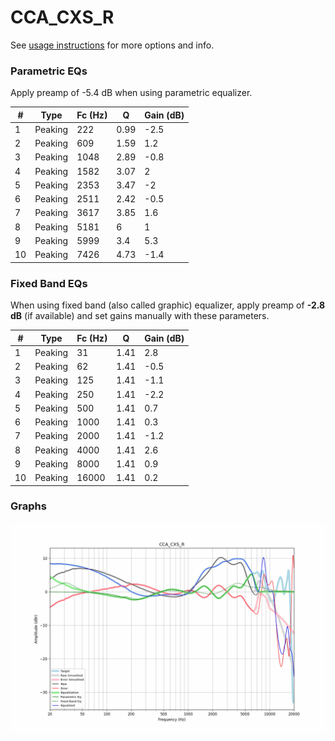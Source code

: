 # CCA_CXS_R
See [usage instructions](https://github.com/jaakkopasanen/AutoEq#usage) for more options and info.

### Parametric EQs
Apply preamp of -5.4 dB when using parametric equalizer.

|   # | Type    |   Fc (Hz) |    Q |   Gain (dB) |
|-----|---------|-----------|------|-------------|
|   1 | Peaking |       222 | 0.99 |        -2.5 |
|   2 | Peaking |       609 | 1.59 |         1.2 |
|   3 | Peaking |      1048 | 2.89 |        -0.8 |
|   4 | Peaking |      1582 | 3.07 |         2   |
|   5 | Peaking |      2353 | 3.47 |        -2   |
|   6 | Peaking |      2511 | 2.42 |        -0.5 |
|   7 | Peaking |      3617 | 3.85 |         1.6 |
|   8 | Peaking |      5181 | 6    |         1   |
|   9 | Peaking |      5999 | 3.4  |         5.3 |
|  10 | Peaking |      7426 | 4.73 |        -1.4 |

### Fixed Band EQs
When using fixed band (also called graphic) equalizer, apply preamp of **-2.8 dB** (if available) and set gains manually with these parameters.

|   # | Type    |   Fc (Hz) |    Q |   Gain (dB) |
|-----|---------|-----------|------|-------------|
|   1 | Peaking |        31 | 1.41 |         2.8 |
|   2 | Peaking |        62 | 1.41 |        -0.5 |
|   3 | Peaking |       125 | 1.41 |        -1.1 |
|   4 | Peaking |       250 | 1.41 |        -2.2 |
|   5 | Peaking |       500 | 1.41 |         0.7 |
|   6 | Peaking |      1000 | 1.41 |         0.3 |
|   7 | Peaking |      2000 | 1.41 |        -1.2 |
|   8 | Peaking |      4000 | 1.41 |         2.6 |
|   9 | Peaking |      8000 | 1.41 |         0.9 |
|  10 | Peaking |     16000 | 1.41 |         0.2 |

### Graphs
![](./CCA_CXS_R.png)
